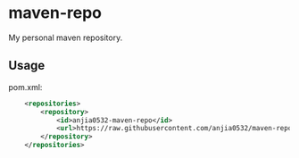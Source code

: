 # maven-repo
My personal maven repository.

## Usage
pom.xml:
```xml
    <repositories>
        <repository>
            <id>anjia0532-maven-repo</id>
            <url>https://raw.githubusercontent.com/anjia0532/maven-repo/master/repository</url>
        </repository>
    </repositories>
```